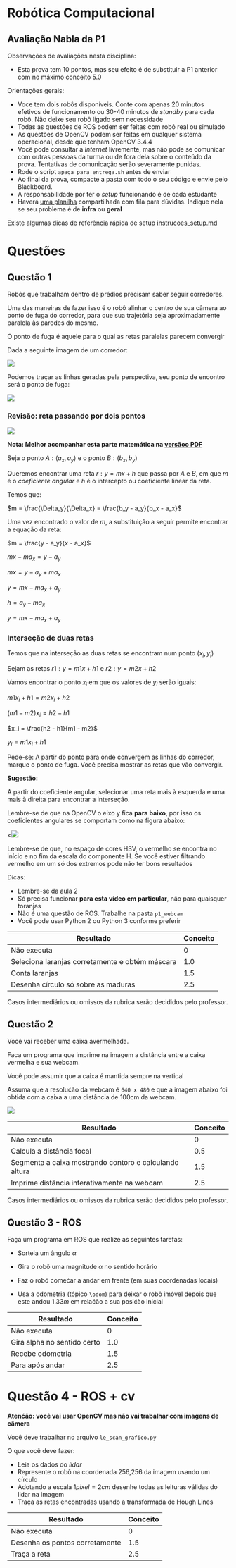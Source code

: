 # Robótica Computacional

## Avaliação Nabla da P1

Observações de avaliações nesta disciplina:
* Esta prova tem 10 pontos, mas seu efeito é de substituir a P1 anterior com no máximo conceito $5.0$

Orientações gerais:
* Voce tem dois robôs disponíveis. Conte com apenas 20 minutos efetivos de funcionamento ou 30-40 minutos de *standby* para cada robô. Não deixe seu robô ligado sem necessidade
* Todas as questões de ROS podem ser feitas com robô real ou simulado
* As questões de OpenCV podem ser feitas em qualquer sistema operacional, desde que tenham OpenCV 3.4.4
* Você pode consultar a *Internet* livremente, mas não pode se comunicar com outras pessoas da turma ou de fora dela sobre o conteúdo da prova. Tentativas de comunicação serão severamente punidas.
* Rode o script `apaga_para_entrega.sh` antes de enviar
* Ao final da prova, compacte a pasta com todo o seu código e envie pelo Blackboard.
* A responsabilidade por ter o *setup* funcionando é de cada estudante
* Haverá [uma planilha](https://docs.google.com/spreadsheets/d/1RTOS66NtEd8PdhTv0O-wmm3N3WhBQXyQx0hY8pWvgog/edit?usp=sharing)  compartilhada com fila para dúvidas. Indique nela se seu problema é de **infra** ou **geral**

Existe algumas dicas de referência rápida de setup [instrucoes_setup.md](instrucoes_setup.md)



# Questões


## Questão 1

Robôs que trabalham dentro de prédios precisam saber seguir corredores.

Uma das maneiras de fazer isso é o robô alinhar o centro de sua câmera ao ponto de fuga do corredor, para que sua trajetória seja aproximadamente paralela às paredes do mesmo.


O ponto de fuga é aquele para o qual as retas paralelas parecem convergir

Dada a seguinte imagem de um corredor:

![](media/img_hall.png)

Podemos traçar as linhas geradas pela perspectiva, seu ponto de encontro será o ponto de fuga:

![](media/slide_pf_anotado.png)

### Revisão: reta passando por dois pontos

![](media/retas.png)

**Nota: Melhor acompanhar esta parte matemática na [versãoo PDF](enunciado.pdf)** 

Seja o ponto $A:(a_x, a_y)$ e o ponto $B:(b_x, b_y)$

Queremos encontrar uma reta $r: y = mx + h$ que passa por $A$ e $B$, em que $m$ é o *coeficiente angular* e $h$ é o intercepto ou coeficiente linear da reta.

Temos que:

$m = \frac{\Delta_y}{\Delta_x} = \frac{b_y - a_y}{b_x - a_x}$

Uma vez encontrado o valor de $m$, a substituição a seguir permite encontrar a equação da reta:

$m = \frac{y - a_y}{x - a_x}$

$mx - ma_x = y - a_y$

$mx = y - a_y + ma_x$

$y = mx -ma_x + a_y$

$h = a_y - ma_x$


$y = mx - ma_x + a_y$

### Interseção de duas retas

Temos que na interseção as duas retas se encontram num ponto $(x_i, y_i)$

Sejam as retas $r1: y = m1x + h1$ e $r2: y = m2x + h2$

Vamos encontrar o ponto $x_i$ em que os valores de $y_i$ serão iguais:

$m1x_i + h1 = m2x_i + h2$

$(m1 - m2)x_i = h2 - h1$

$x_i = \frac{h2 - h1}{m1 - m2}$

$y_i = m1x_i + h1$

Pede-se: A partir do ponto para onde convergem as linhas do corredor, marque o ponto de fuga. Você precisa mostrar as retas que vão convergir.

**Sugestão:** 

A partir do coeficiente angular, selecionar uma reta mais à esquerda e uma mais à direita para encontrar a interseção.

Lembre-se de que na OpenCV o eixo y fica **para baixo**, por isso os coeficientes angulares se comportam como na figura abaixo:

<![](media/coeficientes_m.png)

Lembre-se de que, no espaço de cores HSV, o vermelho se encontra no início e no fim da escala do componente H. Se você estiver filtrando vermelho em um só dos extremos pode não ter bons resultados


Dicas:
* Lembre-se da aula 2
* Só precisa funcionar **para esta vídeo em particular**, não para quaisquer toranjas
* Não é uma questão de ROS. Trabalhe na pasta `p1_webcam`
* Você pode usar Python 2 ou Python 3 conforme preferir


|Resultado| Conceito| 
|---|---|
| Não executa | 0 |
| Seleciona laranjas corretamente e obtém máscara | 1.0 |
| Conta laranjas | 1.5 |
| Desenha círculo só sobre as maduras | 2.5 | 

Casos intermediários ou omissos da rubrica serão decididos pelo professor.


## Questão 2

Você vai receber uma caixa avermelhada.

Faca um programa que imprime na imagem a distância entre a caixa vermelha e sua webcam.

Você pode assumir que a caixa é mantida sempre na vertical

Assuma que a resolućão da webcam é `640 x 480`  e que a imagem abaixo foi obtida com a caixa a uma distância de 100cm da webcam.

![](caixa_calibracao.png)


|Resultado| Conceito| 
|---|---|
| Não executa | 0 |
| Calcula a distância focal | 0.5 |
| Segmenta a caixa mostrando contoro e calculando altura | 1.5 |
| Imprime distância interativamente  na webcam | 2.5 | 

Casos intermediários ou omissos da rubrica serão decididos pelo professor.



## Questão 3 - ROS

Faça um programa em ROS que realize as seguintes tarefas:

* Sorteia um ângulo $\alpha$

* Gira o robô uma magnitude $\alpha$ no sentido horário

* Faz o robô comećar a andar em frente (em suas coordenadas locais)

* Usa a odometria (tópico `\odom`) para deixar o robô imóvel depois que este andou $1.33m$ em relaćão a sua posićào inicial

|Resultado| Conceito| 
|---|---|
| Não executa | 0 |
| Gira alpha no sentido certo | 1.0 |
|  Recebe odometria | 1.5 |
| Para após andar | 2.5 | 



# Questão 4 - ROS + cv

**Atenćão: você vai usar OpenCV mas não vai trabalhar com imagens de câmera**

Você deve trabalhar no arquivo `le_scan_grafico.py`

O que você deve fazer:
* Leia os dados do *lidar* 
* Represente o robô na coordenada 256,256 da imagem usando um círculo
* Adotando a escala $1 pixel = 2 cm$ desenhe todas as leituras válidas do lidar na imagem
* Traça as retas encontradas usando a transformada de Hough Lines


|Resultado| Conceito| 
|---|---|
| Não executa | 0 |
| Desenha os pontos corretamente | 1.5 |
|  Traça a reta | 2.5 | 
